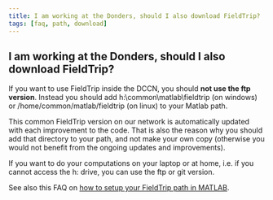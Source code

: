 ```yaml
---
title: I am working at the Donders, should I also download FieldTrip?
tags: [faq, path, download]
---
```


## I am working at the Donders, should I also download FieldTrip?

If you want to use FieldTrip inside the DCCN, you should **not use the ftp version**. Instead you should add h:\common\matlab\fieldtrip (on windows) or /home/common/matlab/fieldtrip (on linux) to your Matlab path. 

This common FieldTrip version on our network is automatically updated with each improvement to the code. That is also the reason why you should add that directory to your path, and not make your own copy (otherwise you would not benefit from the ongoing updates and improvements).

If you want to do your computations on your laptop or at home, i.e. if you cannot access the h: drive, you can use the ftp or git version.

See also this FAQ on [how to setup your FieldTrip path in MATLAB](/faq/should_i_add_fieldtrip_with_all_subdirectories_to_my_matlab_path).
